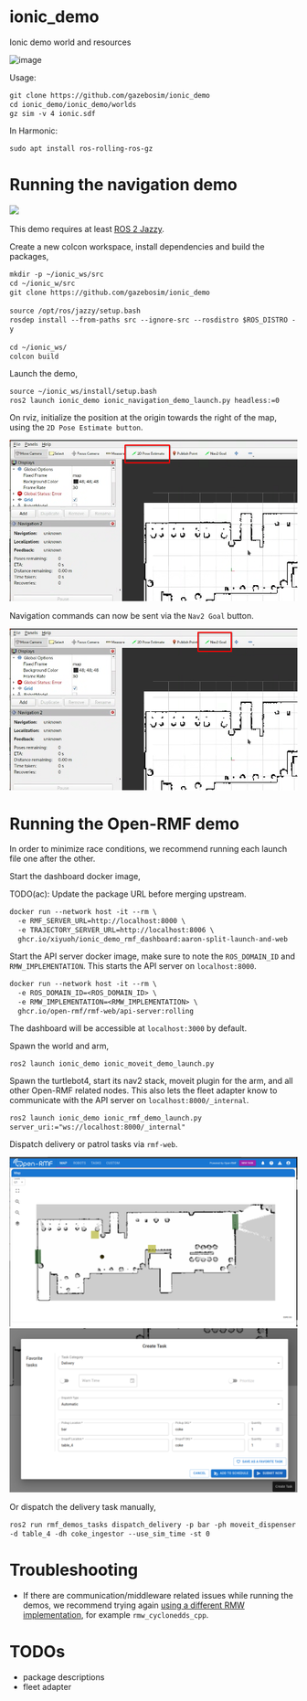 # ionic_demo
Ionic demo world and resources

![image](https://github.com/user-attachments/assets/4b6da5bc-d2ce-4b5f-ac97-f6f238200123)

Usage:

```
git clone https://github.com/gazebosim/ionic_demo
cd ionic_demo/ionic_demo/worlds
gz sim -v 4 ionic.sdf
```

In Harmonic:
```
sudo apt install ros-rolling-ros-gz
```

# Running the navigation demo

![](media/ionic-nav-demo-faster-smaller.gif)

This demo requires at least [ROS 2 Jazzy](https://docs.ros.org/en/jazzy/index.html).

Create a new colcon workspace, install dependencies and build the packages,

```
mkdir -p ~/ionic_ws/src
cd ~/ionic_w/src
git clone https://github.com/gazebosim/ionic_demo

source /opt/ros/jazzy/setup.bash
rosdep install --from-paths src --ignore-src --rosdistro $ROS_DISTRO -y

cd ~/ionic_ws/
colcon build
```

Launch the demo,

```
source ~/ionic_ws/install/setup.bash
ros2 launch ionic_demo ionic_navigation_demo_launch.py headless:=0
```

On rviz, initialize the position at the origin towards the right of the map, using the `2D Pose Estimate button`.

![](media/rviz-estimate.png)

Navigation commands can now be sent via the `Nav2 Goal` button.

![](media/rviz-navigate.png)

# Running the Open-RMF demo

In order to minimize race conditions, we recommend running each launch file one after the other.

Start the dashboard docker image,

TODO(ac): Update the package URL before merging upstream.

```
docker run --network host -it --rm \
  -e RMF_SERVER_URL=http://localhost:8000 \
  -e TRAJECTORY_SERVER_URL=http://localhost:8006 \
  ghcr.io/xiyuoh/ionic_demo_rmf_dashboard:aaron-split-launch-and-web
```

Start the API server docker image, make sure to note the `ROS_DOMAIN_ID` and `RMW_IMPLEMENTATION`. This starts the API server on `localhost:8000`.

```
docker run --network host -it --rm \
  -e ROS_DOMAIN_ID=<ROS_DOMAIN_ID> \
  -e RMW_IMPLEMENTATION=<RMW_IMPLEMENTATION> \
  ghcr.io/open-rmf/rmf-web/api-server:rolling
```
The dashboard will be accessible at `localhost:3000` by default.

Spawn the world and arm,

```
ros2 launch ionic_demo ionic_moveit_demo_launch.py
```

Spawn the turtlebot4, start its nav2 stack, moveit plugin for the arm, and all other Open-RMF related nodes. This also lets the fleet adapter know to communicate with the API server on `localhost:8000/_internal`.

```
ros2 launch ionic_demo ionic_rmf_demo_launch.py server_uri:="ws://localhost:8000/_internal"
```

Dispatch delivery or patrol tasks via `rmf-web`.

![](media/rmf-web-1.png)
![](media/rmf-web-2.png)

Or dispatch the delivery task manually,

```
ros2 run rmf_demos_tasks dispatch_delivery -p bar -ph moveit_dispenser -d table_4 -dh coke_ingestor --use_sim_time -st 0
```

# Troubleshooting

* If there are communication/middleware related issues while running the demos, we recommend trying again [using a different RMW implementation](https://docs.ros.org/en/jazzy/How-To-Guides/Working-with-multiple-RMW-implementations.html#specifying-rmw-implementations), for example `rmw_cyclonedds_cpp`.


# TODOs

* package descriptions
* fleet adapter
